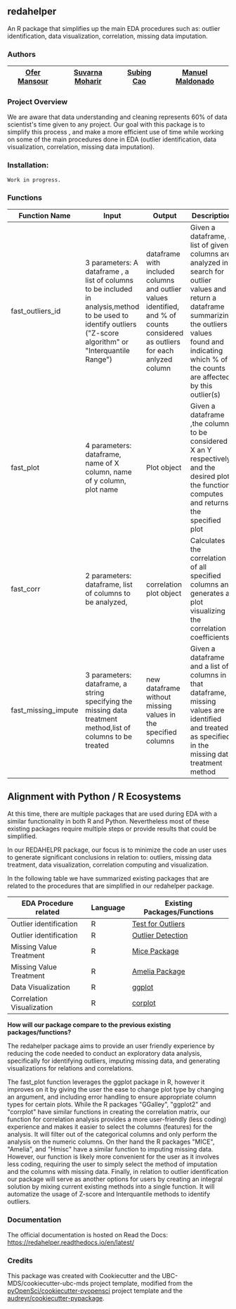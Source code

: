 ## redahelper 

An R package that simplifies up the main EDA procedures such as: outlier identification, data visualization, correlation, missing data imputation.

### Authors

| [Ofer Mansour](https://github.com/ofer-m) | [Suvarna Moharir](https://github.com/suvarna-m) | [Subing Cao ](https://github.com/scao1)| [Manuel Maldonado](https://github.com/manu2856)|
|:------------:|:--------------:|:--------------:|:--------------:|

### Project Overview

We are aware that data understanding and cleaning represents 60% of data scientist's time given to any project. 
Our goal with this package is to simplify this process , and make a more efficient use of time while working on some of the main procedures done in EDA (outlier identification, data visualization, correlation, missing data imputation).





### Installation:

```
Work in progress. 
```

### Functions


| Function Name | Input | Output | Description |
|---------|------------|------|-----------|
|fast_outliers_id|3 parameters:  A dataframe , a list of columns to be included in analysis,method to be used to identify outliers ("Z-score algorithm" or "Interquantile Range")| dataframe with included columns and outlier values identified, and % of counts considered as outliers for each anlyzed column| Given a dataframe, a list of given columns are analyzed in search for outlier values and return a dataframe summarizing the outliers values found and indicating which % of the counts are affected by this outlier(s)|
|fast_plot|4 parameters:  dataframe, name of X column, name of y column, plot name  | Plot object | Given a dataframe ,the columns to be considered X an Y respectively, and the desired plot; the function computes and returns the specified plot|
|fast_corr| 2 parameters: dataframe, list of columns to be analyzed, |correlation plot object| Calculates the correlation of all specified columns and generates a plot visualizing the correlation coefficients.|
|fast_missing_impute|3 parameters: dataframe, a string specifying the missing data treatment method,list of columns to be treated| new dataframe without missing values in the specified columns|Given a dataframe and a list of columns in that dataframe, missing values are identified and treated as specified in the missing data treatment method |


## Alignment with Python / R Ecosystems

At this time, there are multiple packages that are used during EDA with a similar functionality in both R and Python. Nevertheless most of these existing packages require multiple steps or provide results that could be simplified.

In our REDAHELPR package, our focus is to minimize the code an user uses to generate significant conclusions in relation to: outliers, missing data treatment, data visualization, correlation computing and visualization.

In the following table we have summarized existing packages that are related to the procedures that are simplified in our redahelper package.



|EDA Procedure related|Language|Existing Packages/Functions|
|---------|------------|---------------------------|
|Outlier identification| R| [Test for Outliers](https://cran.r-project.org/web/packages/outliers/index.html)|
|Outlier identification| R| [Outlier Detection](https://cran.r-project.org/web/packages/OutlierDetection/index.html)|
|Missing Value Treatment | R | [Mice Package](https://cran.r-project.org/web/packages/mice/index.html)|
|Missing Value Treatment | R | [Amelia Package](https://cran.r-project.org/web/packages/Amelia/index.html)|
|Data Visualization|R|[ggplot](https://ggplot2.tidyverse.org/)|
|Correlation Visualization|R|[corplot](https://cran.r-project.org/web/packages/corrplot/index.html)|




**How will our package compare to the previous existing packages/functions?**


The redahelper package aims to provide an user friendly experience by reducing the code needed to conduct an exploratory data analysis, specifically for identifying outliers, imputing missing data, and generating visualizations for relations and correlations.

The fast_plot function leverages the ggplot package in R, however it improves on it by giving the user the ease to change plot type by changing an argument, and including error handling to ensure appropriate column types for certain plots. While the R packages "GGalley", "ggplot2" and "corrplot" have similar functions in creating the correlation matrix, our function for correlation analysis provides a more user-friendly (less coding) experience and makes it easier to select the columns (features) for the analysis. It will filter out of the categorical columns and only perform the analysis on the numeric columns.
On ther hand the R packages "MICE", "Amelia", and "Hmisc" have a similar function to imputing missing data. However, our function is likely more convenient for the user as it involves less coding, requiring the user to simply select the method of imputation and the columns with missing data.
Finally, in relation to outlier identification our package will serve as another options for users by creating an integral solution by mixing current existing methods into a single function. It will automatize the usage of Z-score and Interquantile methods to identify outliers.



### Documentation
The official documentation is hosted on Read the Docs: <https://redahelper.readthedocs.io/en/latest/>

### Credits
This package was created with Cookiecutter and the UBC-MDS/cookiecutter-ubc-mds project template, modified from the [pyOpenSci/cookiecutter-pyopensci](https://github.com/pyOpenSci/cookiecutter-pyopensci) project template and the [audreyr/cookiecutter-pypackage](https://github.com/audreyr/cookiecutter-pypackage).
